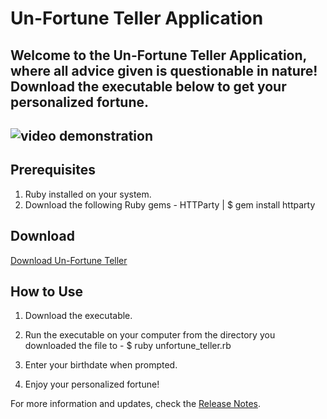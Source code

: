<!-- Create a README file or a simple webpage that includes instructions on how to download and run the executable. Explain any prerequisites, system requirements, or configuration steps if necessary.

If you have different versions or updates, consider adding release notes to inform users about changes, bug fixes, or new features. -->


# Un-Fortune Teller Application

Welcome to the Un-Fortune Teller Application, where all advice given is questionable in nature! Download the executable below to get your personalized fortune.
---
![video demonstration]()
---
## Prerequisites

1. Ruby installed on your system. 
2. Download the following Ruby gems - HTTParty | $ gem install httparty

## Download

[Download Un-Fortune Teller](https://drive.google.com/file/d/1lp1wkFVfZldiRphbXk_9JO5UqDd4pNBg/view?usp=drive_link)

## How to Use

1. Download the executable.

2. Run the executable on your computer from the directory you downloaded the file to - $ ruby unfortune_teller.rb

3. Enter your birthdate when prompted.

4. Enjoy your personalized fortune!




For more information and updates, check the [Release Notes](https://github.com/valenciawhite/Un-Fortune_Teller/blob/main/RELEASES.md).
